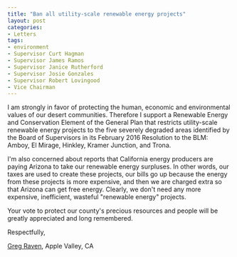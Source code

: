 ```yaml
---
title: "Ban all utility-scale renewable energy projects"
layout: post
categories:
- Letters
tags:
- environment
- Supervisor Curt Hagman
- Supervisor James Ramos
- Supervisor Janice Rutherford
- Supervisor Josie Gonzales
- Supervisor Robert Lovingood
- Vice Chairman
---
```


I am strongly in favor of protecting the human, economic and environmental values of our desert communities. Therefore I support a Renewable Energy and Conservation Element of the General Plan that restricts utility-scale renewable energy projects to the five severely degraded areas identified by the Board of Supervisors in its February 2016 Resolution to the BLM: Amboy, El Mirage, Hinkley, Kramer Junction, and Trona.

I'm also concerned about reports that California energy producers are paying Arizona to take our renewable energy surpluses. In other words, our taxes are used to create these projects, our bills go up because the energy from these projects is more expensive, and then we are charged extra so that Arizona can get free energy. Clearly, we don't need any more expensive, inefficient, wasteful "renewable energy" projects.

Your vote to protect our county's precious resources and people will be greatly appreciated and long remembered.

Respectfully,

[Greg Raven](https://www.gregraven.org/), Apple Valley, CA
